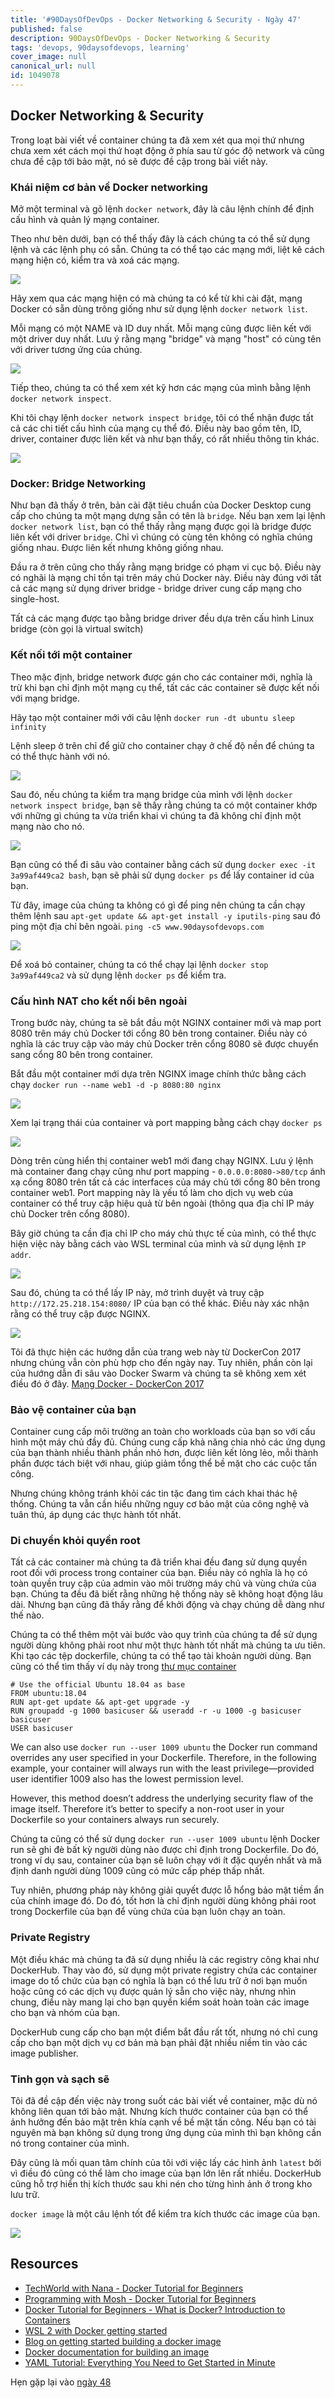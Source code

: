 ```yaml
---
title: '#90DaysOfDevOps - Docker Networking & Security - Ngày 47'
published: false
description: 90DaysOfDevOps - Docker Networking & Security
tags: 'devops, 90daysofdevops, learning'
cover_image: null
canonical_url: null
id: 1049078
---
```


## Docker Networking & Security

Trong loạt bài viết về container chúng ta đã xem xét qua mọi thứ nhưng chưa xem xét cách mọi thứ hoạt động ở phía sau từ góc độ network và cũng chưa đề cập tới bảo mật, nó sẽ được đề cập trong bài viết này.

### Khái niệm cơ bản về Docker networking

Mở một terminal và gõ lệnh `docker network`, đây là câu lệnh chính để định cấu hình và quản lý mạng container.

Theo như bên dưới, bạn có thể thấy đây là cách chúng ta có thể sử dụng lệnh và các lệnh phụ có sẵn. Chúng ta có thể tạo các mạng mới, liệt kê cách mạng hiện có, kiểm tra và xoá các mạng.

![](../../Days/Images/Day47_Containers1.png)

Hãy xem qua các mạng hiện có mà chúng ta có kể từ khi cài đặt, mạng Docker có sẵn dùng trông giống như sử dụng lệnh `docker network list`.

Mỗi mạng có một NAME và ID duy nhất. Mỗi mạng cũng được liên kết với một driver duy nhất. Lưu ý rằng mạng "bridge" và mạng "host" có cùng tên với driver tương ứng của chúng.

![](../../Days/Images/Day47_Containers2.png)

Tiếp theo, chúng ta có thể xem xét kỹ hơn các mạng của mình bằng lệnh `docker network inspect`.

Khi tôi chạy lệnh `docker network inspect bridge`, tôi có thể nhận được tất cả các chi tiết cấu hình của mạng cụ thể đó. Điều này bao gồm tên, ID, driver, container được liên kết và như bạn thấy, có rất nhiều thông tin khác.

![](../../Days/Images/Day47_Containers3.png)

### Docker: Bridge Networking

Như bạn đã thấy ở trên, bản cài đặt tiêu chuẩn của Docker Desktop cung cấp cho chúng ta một mạng dựng sẵn có tên là `bridge`. Nếu bạn xem lại lệnh `docker network list`, bạn có thể thấy rằng mạng được gọi là bridge được liên kết với driver `bridge`. Chỉ vì chúng có cùng tên không có nghĩa chúng giống nhau. Được liên kết nhưng không giống nhau.

Đầu ra ở trên cũng cho thấy rằng mạng bridge có phạm vi cục bộ. Điều này có nghãi là mạng chỉ tồn tại trên máy chủ Docker này. Điều này đúng với tất cả các mạng sử dụng driver bridge - bridge driver cung cấp mạng cho single-host.

Tất cả các mạng được tạo bằng bridge driver đều dựa trên cấu hình Linux bridge (còn gọi là virtual switch)

### Kết nối tới một container

Theo mặc định, bridge network được gán cho các container mới, nghĩa là trừ khi bạn chỉ định một mạng cụ thể, tất các các container sẽ được kết nối với mạng bridge.

Hãy tạo một container mới với câu lệnh `docker run -dt ubuntu sleep infinity`


Lệnh sleep ở trên chỉ để giữ cho container chạy ở chế độ nền để chúng ta có thể thực hành với nó.

![](../../Days/Images/Day47_Containers4.png)

Sau đó, nếu chúng ta kiểm tra mạng bridge của mình với lệnh `docker network inspect bridge`, bạn sẽ thấy rằng chúng ta có một container khớp với những gì chúng ta vừa triển khai vì chúng ta đã không chỉ định một mạng nào cho nó.

![](../../Days/Images/Day47_Containers5.png)

Bạn cũng có thể đi sâu vào container bằng cách sử dụng `docker exec -it 3a99af449ca2 bash`, bạn sẽ phải sử dụng `docker ps` để lấy container id của bạn.

Từ đây, image của chúng ta không có gì để ping nên chúng ta cần chạy thêm lệnh sau `apt-get update && apt-get install -y iputils-ping` sau đó ping một địa chỉ bên ngoài. `ping -c5 www.90daysofdevops.com`

![](../../Days/Images/Day47_Containers6.png)

Để xoá bỏ container, chúng ta có thể chạy lại lệnh `docker stop 3a99af449ca2` và sử dụng lệnh `docker ps` để kiểm tra.

###  Cấu hình NAT cho kết nối bên ngoài

Trong bước này, chúng ta sẽ bắt đầu một NGINX container mới và map port 8080 trên máy chủ Docker tới cổng 80 bên trong container. Điều này có nghĩa là các truy cập vào máy chủ Docker trên cổng 8080 sẽ được chuyển sang cổng 80 bên trong container.

Bắt đầu một container mới dựa trên NGINX image chính thức bằng cách chạy `docker run --name web1 -d -p 8080:80 nginx`

![](../../Days/Images/Day47_Containers7.png)

Xem lại trạng thái của container và port mapping bằng cách chạy `docker ps`

![](../../Days/Images/Day47_Containers8.png)

Dòng trên cùng hiển thị container web1 mới đang chạy NGINX. Lưu ý lệnh mà container đang chạy cũng như port mapping - `0.0.0.0:8080->80/tcp` ánh xạ cổng 8080 trên tất cả các interfaces của máy chủ tới cổng 80 bên trong container web1. Port mapping này là yếu tố làm cho dịch vụ web của container có thể truy cập hiệu quả từ bên ngoài (thông qua địa chỉ IP máy chủ Docker trên cổng 8080).

Bây giờ chúng ta cần địa chỉ IP cho máy chủ thực tế của mình, có thể thực hiện việc này bằng cách vào WSL terminal của mình và sử dụng lệnh `IP addr`.

![](../../Days/Images/Day47_Containers9.png)

Sau đó, chúng ta có thể lấy IP này, mở trình duyệt và truy cập `http://172.25.218.154:8080/` IP của bạn có thể khác. Điều này xác nhận rằng có thể truy cập được NGINX.

![](../../Days/Images/Day47_Containers10.png)

Tôi đã thực hiện các hướng dẫn của trang web này từ DockerCon 2017 nhưng chúng vẫn còn phù hợp cho đến ngày nay. Tuy nhiên, phần còn lại của hướng dẫn đi sâu vào Docker Swarm và chúng ta sẽ không xem xét điều đó ở đây. [Mạng Docker - DockerCon 2017](https://github.com/docker/labs/tree/master/dockercon-us-2017/docker-networking)

### Bảo vệ container của bạn

Container cung cấp môi trường an toàn cho workloads của bạn so với cấu hình một máy chủ đầy đủ. Chúng cung cấp khả năng chia nhỏ các ứng dụng của bạn thành nhiều thành phần nhỏ hơn, được liên kết lỏng lẻo, mỗi thành phần được tách biệt với nhau, giúp giảm tổng thể bề mặt cho các cuộc tấn công.

Nhưng chúng không tránh khỏi các tin tặc đang tìm cách khai thác hệ thống. Chúng ta vẫn cần hiểu những nguy cơ bảo mật của công nghệ và tuân thủ, áp dụng các thực hành tốt nhất.

### Di chuyển khỏi quyền root

Tất cả các container mà chúng ta đã triển khai đều đang sử dụng quyền root đối với process trong container của bạn. Điều này có nghĩa là họ có toàn quyền truy cập của admin vào môi trường máy chủ và vùng chứa của bạn. Chúng ta đều đã biết rằng những hệ thống này sẽ không hoạt động lâu dài. Nhưng bạn cũng đã thấy rằng để khởi động và chạy chúng dễ dàng như thế nào.

Chúng ta có thể thêm một vài bước vào quy trình của chúng ta để sử dụng người dùng không phải root như một thực hành tốt nhất mà chúng ta ưu tiên. Khi tạo các tệp dockerfile, chúng ta có thể tạo tài khoản người dùng. Bạn cũng có thể tìm thấy ví dụ này trong [thư mục container](../../Days/Containers/Dockerfile)

```
# Use the official Ubuntu 18.04 as base
FROM ubuntu:18.04
RUN apt-get update && apt-get upgrade -y
RUN groupadd -g 1000 basicuser && useradd -r -u 1000 -g basicuser basicuser
USER basicuser
```

We can also use `docker run --user 1009 ubuntu` the Docker run command overrides any user specified in your Dockerfile. Therefore, in the following example, your container will always run with the least privilege—provided user identifier 1009 also has the lowest permission level.

However, this method doesn’t address the underlying security flaw of the image itself. Therefore it’s better to specify a non-root user in your Dockerfile so your containers always run securely.

Chúng ta cũng có thể sử dụng `docker run --user 1009 ubuntu` lệnh Docker run sẽ ghi đè bất kỳ người dùng nào được chỉ định trong Dockerfile. Do đó, trong ví dụ sau, container của bạn sẽ luôn chạy với ít đặc quyền nhất và mã định danh người dùng 1009 cũng có mức cấp phép thấp nhất.

Tuy nhiên, phương pháp này không giải quyết được lỗ hổng bảo mật tiềm ẩn của chính image đó. Do đó, tốt hơn là chỉ định người dùng không phải root trong Dockerfile của bạn để vùng chứa của bạn luôn chạy an toàn.

### Private Registry

Một điều khác mà chúng ta đã sử dụng nhiều là các registry công khai như DockerHub. Thay vào đó, sử dụng một private registry chứa các container image do tổ chức của bạn có nghĩa là bạn có thể lưu trữ ở nơi bạn muốn hoặc cũng có các dịch vụ được quản lý sẵn cho việc này, nhưng nhìn chung, điều này mang lại cho bạn quyền kiểm soát hoàn toàn các image cho bạn và nhóm của bạn.

DockerHub cung cấp cho bạn một điểm bắt đầu rất tốt, nhưng nó chỉ cung cấp cho bạn một dịch vụ cơ bản mà bạn phải đặt nhiều niềm tin vào các image publisher.

### Tinh gọn và sạch sẽ

Tôi đã đề cập đến việc này trong suốt các bài viết về container, mặc dù nó không liên quan tới bảo mật. Nhưng kích thước container của bạn có thể ảnh hưởng đến bảo mặt trên khía cạnh về bề mặt tấn công. Nếu bạn có tài nguyên mà bạn không sử dụng trong ứng dụng của mình thì bạn không cần nó trong container của mình.

Đây cũng là mối quan tâm chính của tôi với việc lấy các hình ảnh `latest` bởi vì điều đó cũng có thể làm cho image của bạn lớn lên rất nhiều. DockerHub cũng hỗ trợ hiển thị kích thước sau khi nén cho từng hình ảnh ở trong kho lưu trữ.

`docker image` là một câu lệnh tốt để kiểm tra kích thước các image của bạn.

![](../../Days/Images/Day47_Containers11.png)

## Resources

- [TechWorld with Nana - Docker Tutorial for Beginners](https://www.youtube.com/watch?v=3c-iBn73dDE)
- [Programming with Mosh - Docker Tutorial for Beginners](https://www.youtube.com/watch?v=pTFZFxd4hOI)
- [Docker Tutorial for Beginners - What is Docker? Introduction to Containers](https://www.youtube.com/watch?v=17Bl31rlnRM&list=WL&index=128&t=61s)
- [WSL 2 with Docker getting started](https://www.youtube.com/watch?v=5RQbdMn04Oc)
- [Blog on getting started building a docker image](https://stackify.com/docker-build-a-beginners-guide-to-building-docker-images/)
- [Docker documentation for building an image](https://docs.docker.com/develop/develop-images/dockerfile_best-practices/)
- [YAML Tutorial: Everything You Need to Get Started in Minute](https://www.cloudbees.com/blog/yaml-tutorial-everything-you-need-get-started)

Hẹn gặp lại vào [ngày 48](day48.md)
